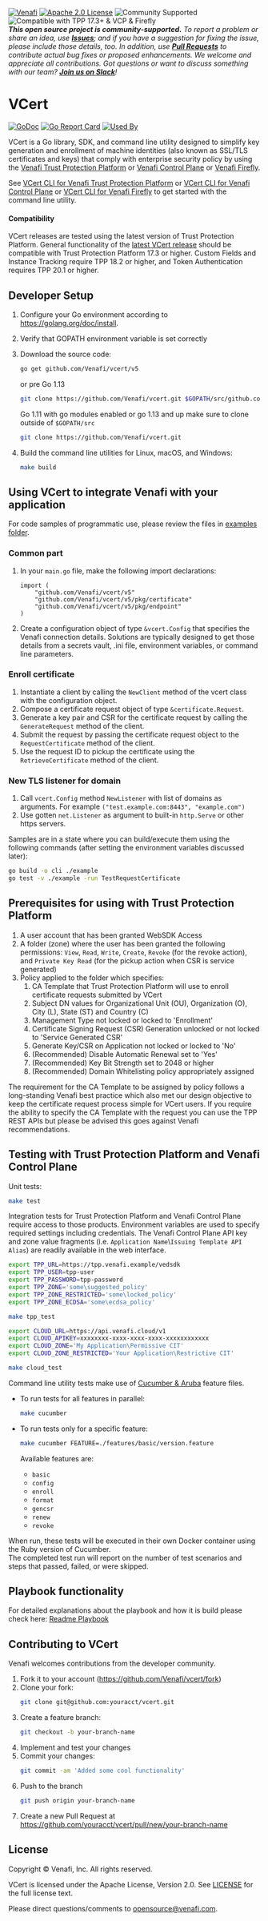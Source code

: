 [![Venafi](https://raw.githubusercontent.com/Venafi/.github/master/images/Venafi_logo.png)](https://www.venafi.com/)
[![Apache 2.0 License](https://img.shields.io/badge/License-Apache%202.0-blue.svg)](https://opensource.org/licenses/Apache-2.0)
![Community Supported](https://img.shields.io/badge/Support%20Level-Community-brightgreen)
![Compatible with TPP 17.3+ & VCP & Firefly](https://img.shields.io/badge/Compatibility-TPP%2017.3+%20%26%20VCP%20%26%20Firefly-f9a90c)  
_**This open source project is community-supported.** To report a problem or share an idea, use
**[Issues](../../issues)**; and if you have a suggestion for fixing the issue, please include those details, too.
In addition, use **[Pull Requests](../../pulls)** to contribute actual bug fixes or proposed enhancements.
We welcome and appreciate all contributions. Got questions or want to discuss something with our team?
**[Join us on Slack](https://join.slack.com/t/venafi-integrations/shared_invite/zt-i8fwc379-kDJlmzU8OiIQOJFSwiA~dg)**!_

# VCert

[![GoDoc](https://godoc.org/github.com/Venafi/vcert?status.svg)](https://pkg.go.dev/github.com/Venafi/vcert)
[![Go Report Card](https://goreportcard.com/badge/github.com/Venafi/vcert)](https://goreportcard.com/report/github.com/Venafi/vcert)
[![Used By](https://sourcegraph.com/github.com/Venafi/vcert/-/badge.svg)](https://sourcegraph.com/github.com/Venafi/vcert?badge)

VCert is a Go library, SDK, and command line utility designed to simplify key generation and enrollment of machine identities
(also known as SSL/TLS certificates and keys) that comply with enterprise security policy by using the
[Venafi Trust Protection Platform](https://www.venafi.com/platform/trust-protection-platform) 
or [Venafi Control Plane](https://www.venafi.com/venaficloud) or [Venafi Firefly](https://venafi.com/firefly/).

See [VCert CLI for Venafi Trust Protection Platform](README-CLI-PLATFORM.md) or
[VCert CLI for Venafi Control Plane](README-CLI-CLOUD.md) or [VCert CLI for Venafi Firefly](README-CLI-FIREFLY.md) 
to get started with the command line utility.

#### Compatibility

VCert releases are tested using the latest version of Trust Protection Platform. General functionality of the
[latest VCert release](../../releases/latest) should be compatible with Trust Protection Platform 17.3 or higher.
Custom Fields and Instance Tracking require TPP 18.2 or higher, and Token Authentication requires TPP 20.1 or higher.

## Developer Setup

1. Configure your Go environment according to https://golang.org/doc/install.
2. Verify that GOPATH environment variable is set correctly
3. Download the source code:
   ```sh
   go get github.com/Venafi/vcert/v5
   ```
   
   or pre Go 1.13

   ```sh
   git clone https://github.com/Venafi/vcert.git $GOPATH/src/github.com/Venafi/vcert/v5
   ```

   Go 1.11 with go modules enabled or go 1.13 and up make sure to clone outside of `$GOPATH/src`
   ```sh
   git clone https://github.com/Venafi/vcert.git
   ```

4. Build the command line utilities for Linux, macOS, and Windows:
   ```sh
   make build
   ```

## Using VCert to integrate Venafi with your application

For code samples of programmatic use, please review the files in [examples folder](./examples).

### Common part
1. In your `main.go` file, make the following import declarations:  
   ```golang
   import (
       "github.com/Venafi/vcert/v5"
       "github.com/Venafi/vcert/v5/pkg/certificate"
       "github.com/Venafi/vcert/v5/pkg/endpoint"
   )
   ```
2. Create a configuration object of type `&vcert.Config` that specifies the Venafi connection details. Solutions are 
typically designed to get those details from a secrets vault, .ini file, environment variables, or command line parameters.

### Enroll certificate
1. Instantiate a client by calling the `NewClient` method of the vcert class with the configuration object.
2. Compose a certificate request object of type `&certificate.Request`.
3. Generate a key pair and CSR for the certificate request by calling the `GenerateRequest` method of the client.
4. Submit the request by passing the certificate request object to the `RequestCertificate` method of the client.
5. Use the request ID to pickup the certificate using the `RetrieveCertificate` method of the client.

### New TLS listener for domain
1. Call `vcert.Config` method `NewListener` with list of domains as arguments. 
For example `("test.example.com:8443", "example.com")`
2. Use gotten `net.Listener` as argument to built-in `http.Serve` or other https servers. 

Samples are in a state where you can build/execute them using the following commands (after setting the environment 
variables discussed later):
```sh
go build -o cli ./example
go test -v ./example -run TestRequestCertificate
```

## Prerequisites for using with Trust Protection Platform

1. A user account that has been granted WebSDK Access
2. A folder (zone) where the user has been granted the following permissions: `View`, `Read`, `Write`, `Create`, 
`Revoke` (for the revoke action), and `Private Key Read` (for the pickup action when CSR is service generated)
3. Policy applied to the folder which specifies:
    1. CA Template that Trust Protection Platform will use to enroll certificate requests submitted by VCert
    2. Subject DN values for Organizational Unit (OU), Organization (O), City (L), State (ST) and Country (C)
    3. Management Type not locked or locked to 'Enrollment'
    4. Certificate Signing Request (CSR) Generation unlocked or not locked to 'Service Generated CSR'
    5. Generate Key/CSR on Application not locked or locked to 'No'
    6. (Recommended) Disable Automatic Renewal set to 'Yes'
    7. (Recommended) Key Bit Strength set to 2048 or higher
    8. (Recommended) Domain Whitelisting policy appropriately assigned

The requirement for the CA Template to be assigned by policy follows a long-standing Venafi best practice 
which also met our design objective to keep the certificate request process simple for VCert users. 
If you require the ability to specify the CA Template with the request you can use the TPP REST APIs 
but please be advised this goes against Venafi recommendations.

## Testing with Trust Protection Platform and Venafi Control Plane

Unit tests:
```sh
make test
```

Integration tests for Trust Protection Platform and Venafi Control Plane require access to those products. Environment 
variables are used to specify required settings including credentials.  The Venafi Control Plane API key and zone value
fragments (i.e. `Application Name`\\`Issuing Template API Alias`) are readily available in the web interface.

```sh
export TPP_URL=https://tpp.venafi.example/vedsdk
export TPP_USER=tpp-user
export TPP_PASSWORD=tpp-password
export TPP_ZONE='some\suggested_policy'
export TPP_ZONE_RESTRICTED='some\locked_policy'
export TPP_ZONE_ECDSA='some\ecdsa_policy'

make tpp_test
```

```sh
export CLOUD_URL=https://api.venafi.cloud/v1
export CLOUD_APIKEY=xxxxxxxx-xxxx-xxxx-xxxx-xxxxxxxxxxxx
export CLOUD_ZONE='My Application\Permissive CIT'
export CLOUD_ZONE_RESTRICTED='Your Application\Restrictive CIT'

make cloud_test
```

Command line utility tests make use of [Cucumber & Aruba](https://github.com/cucumber/aruba) feature files.

- To run tests for all features in parallel:
   ```sh
   make cucumber
   ```
  
- To run tests only for a specific feature:
  ```sh
  make cucumber FEATURE=./features/basic/version.feature
  ```
  Available features are: 
  - `basic`
  - `config`
  - `enroll`
  - `format`
  - `gencsr`
  - `renew`
  - `revoke`

When run, these tests will be executed in their own Docker container using the Ruby version of Cucumber.  
The completed test run will report on the number of test scenarios and steps that passed, failed, or were skipped. 

## Playbook functionality

For detailed explanations about the playbook and how it is build please check here: [Readme Playbook](./README-PLAYBOOK.md)

## Contributing to VCert

Venafi welcomes contributions from the developer community.

1. Fork it to your account (https://github.com/Venafi/vcert/fork)
2. Clone your fork:
   ```sh
   git clone git@github.com:youracct/vcert.git
   ```
3. Create a feature branch:
   ```sh
   git checkout -b your-branch-name
   ```
4. Implement and test your changes
5. Commit your changes:
   ```sh
   git commit -am 'Added some cool functionality'
   ```
6. Push to the branch
   ```sh
   git push origin your-branch-name
   ```
7. Create a new Pull Request at https://github.com/youracct/vcert/pull/new/your-branch-name

## License

Copyright &copy; Venafi, Inc. All rights reserved.

VCert is licensed under the Apache License, Version 2.0. See [LICENSE](./LICENSE) for the full license text.

Please direct questions/comments to opensource@venafi.com.
